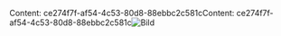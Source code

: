 <span data-ttu-id="19ee7-101">Content: ce274f7f-af54-4c53-80d8-88ebbc2c581c</span><span class="sxs-lookup"><span data-stu-id="19ee7-101">Content: ce274f7f-af54-4c53-80d8-88ebbc2c581c</span></span>![Bild](dfc6d58f-a37a-44b7-8de5-b493623dc64a.png)
